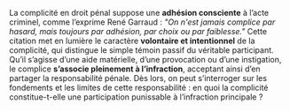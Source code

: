 La complicité en droit pénal suppose une **adhésion consciente** à l’acte criminel, comme l’exprime René Garraud : _"On n'est jamais complice par hasard, mais toujours par adhésion, par choix ou par faiblesse."_ Cette citation met en lumière le caractère **volontaire et intentionnel** de la complicité, qui distingue le simple témoin passif du véritable participant. Qu’il s’agisse d’une aide matérielle, d’une provocation ou d’une instigation, le complice **s’associe pleinement à l’infraction**, acceptant ainsi d’en partager la responsabilité pénale. Dès lors, on peut s’interroger sur les fondements et les limites de cette responsabilité : en quoi la complicité constitue-t-elle une participation punissable à l’infraction principale ?
